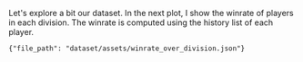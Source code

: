 Let's explore a bit our dataset. In the next plot, I show the winrate of players in each division. The winrate is 
computed using the history list of each player.

```plotly
{"file_path": "dataset/assets/winrate_over_division.json"}
```